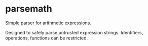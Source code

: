 # parsemath
Simple parser for arithmetic expressions.

Designed to safely parse untrusted expression strings.
Identifiers, operations, functions can be restricted.

